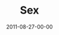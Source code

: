 ---
layout: message
category: message
series: "Collide"
title: "Sex"
date: 2011-08-27-00-00
message_id: 689
sc-permalink-url: "http://soundcloud.com/crdschurch/sex"
audio: "http://s3.amazonaws.com/crossroads-media/messages/audio/collide03.mp3"
audio-duration: "47:35"
program: "http://s3.amazonaws.com/crossroads-media/documents/08_27-28_11Program.pdf"
description: "Brian Tome talks about sex and the powerful collisions that surround it."
video: "http://s3.amazonaws.com/crossroads-media/messages/video/collide03.mp4"
video-duration: "47:41"
yt-video-id: "aZgucIbntsc"
video-image: "http://s3.amazonaws.com/crossroads-media/images/collide03_still.jpg"
tag: 
 - collide
 - tome
 - sex
 - program
explicit: false
---